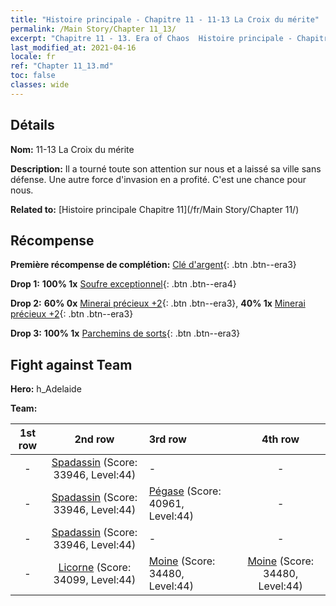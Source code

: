 ```yaml
---
title: "Histoire principale - Chapitre 11 - 11-13 La Croix du mérite"
permalink: /Main Story/Chapter 11_13/
excerpt: "Chapitre 11 - 13. Era of Chaos  Histoire principale - Chapitre 11_13. 11-13 La Croix du mérite"
last_modified_at: 2021-04-16
locale: fr
ref: "Chapter 11_13.md"
toc: false
classes: wide
---
```


## Détails

 **Nom:** 11-13 La Croix du mérite

 **Description:** Il a tourné toute son attention sur nous et a laissé sa ville sans défense. Une autre force d'invasion en a profité. C'est une chance pour nous.

 **Related to:** [Histoire principale Chapitre 11](/fr/Main Story/Chapter 11/)

## Récompense

 **Première récompense de complétion:** [Clé d'argent](/fr/Items/con_693/){: .btn .btn--era3}

 **Drop 1:** **100% 1x** [Soufre exceptionnel](/fr/Items/mat_36/){: .btn .btn--era4}

 **Drop 2:** **60% 0x** [Minerai précieux +2](/fr/Items/mat_26/){: .btn .btn--era3}, **40% 1x** [Minerai précieux +2](/fr/Items/mat_26/){: .btn .btn--era3}

 **Drop 3:** **100% 1x** [Parchemins de sorts](/fr/Items/con_694/){: .btn .btn--era3}


## Fight against Team
 **Hero:** h_Adelaide

 **Team:**


  | 1st row | 2nd row | 3rd row | 4th row |
  |:----:|:----:|:----|:----:|
  | - | [Spadassin](/fr/units/Swordsman/) (Score: 33946, Level:44)  | - | - |
  | - | [Spadassin](/fr/units/Swordsman/) (Score: 33946, Level:44)  | [Pégase](/fr/units/Pegasus/) (Score: 40961, Level:44)  | - |
  | - | [Spadassin](/fr/units/Swordsman/) (Score: 33946, Level:44)  | - | - |
  | - | [Licorne](/fr/units/Unicorn/) (Score: 34099, Level:44)  | [Moine](/fr/units/Monk/) (Score: 34480, Level:44)  | [Moine](/fr/units/Monk/) (Score: 34480, Level:44)  |


